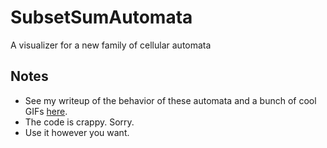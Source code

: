 # SubsetSumAutomata
A visualizer for a new family of cellular automata

## Notes
* See my writeup of the behavior of these automata and a bunch of cool GIFs [here](https://thquinn.github.io/projects/automaton.html).
* The code is crappy. Sorry.
* Use it however you want.
